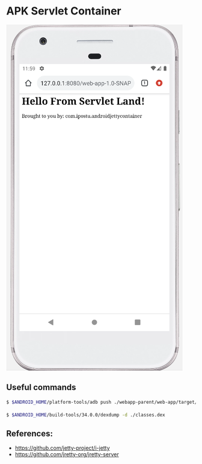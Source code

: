 # APK Servlet Container

![](/forReadme/runningExample.png)

## Useful commands
```sh
$ $ANDROID_HOME/platform-tools/adb push ./webapp-parent/web-app/target/web-app-1.0-SNAPSHOT.war /storage/emulated/0/jetty/webapps/

$ $ANDROID_HOME/build-tools/34.0.0/dexdump -d ./classes.dex
```

## References:
- https://github.com/jetty-project/i-jetty
- https://github.com/jretty-org/jretty-server